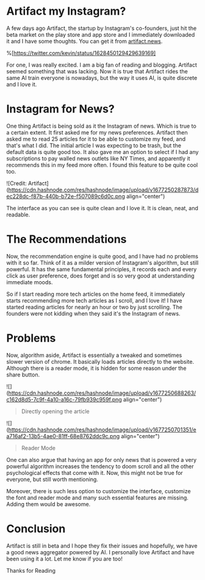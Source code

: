 # Artifact my Instagram?

A few days ago Artifact, the startup by Instagram's co-founders, just hit the beta market on the play store and app store and I immediately downloaded it and I have some thoughts. You can get it from [artifact.news](https://artifact.news).

%[https://twitter.com/kevin/status/1628450129429639169] 

For one, I was really excited. I am a big fan of reading and blogging. Artifact seemed something that was lacking. Now it is true that Artifact rides the same AI train everyone is nowadays, but the way it uses AI, is quite discrete and I love it.

# Instagram for News?

One thing Artifact is being sold as it the Instagram of news. Which is true to a certain extent. It first asked me for my news preferences. Artifact then asked me to read 25 articles for it to be able to customize my feed, and that's what I did. The initial article I was expecting to be trash, but the default data is quite good too. It also gave me an option to select if I had any subscriptions to pay walled news outlets like NY Times, and apparently it recommends this in my feed more often. I found this feature to be quite cool too.

![Credit: Artifact](https://cdn.hashnode.com/res/hashnode/image/upload/v1677250287873/dec228dc-f87b-440b-b72e-f507089c6d0c.png align="center")

The interface as you can see is quite clean and I love it. It is clean, neat, and readable.

# The Recommendations

Now, the recommendation engine is quite good, and I have had no problems with it so far. Think of it as a milder version of Instagram's algorithm, but still powerful. It has the same fundamental principles, it records each and every click as user preference, does forget and is so very good at understanding immediate moods.

So if I start reading more tech articles on the home feed, it immediately starts recommending more tech articles as I scroll, and I love it! I have started reading articles for nearly an hour or two by just scrolling. The founders were not kidding when they said it's the Instagram of news.

# Problems

Now, algorithm aside, Artifact is essentially a tweaked and sometimes slower version of chrome. It basically loads articles directly to the website. Although there is a reader mode, it is hidden for some reason under the share button.

![](https://cdn.hashnode.com/res/hashnode/image/upload/v1677250688263/c162d8d5-7c9f-4a10-a16c-79fb939c959f.png align="center")

> Directly opening the article

![](https://cdn.hashnode.com/res/hashnode/image/upload/v1677250701351/ea716af2-13b5-4ae0-81ff-68e8762ddc9c.png align="center")

> Reader Mode

One can also argue that having an app for only news that is powered a very powerful algorithm increases the tendency to doom scroll and all the other psychological effects that come with it. Now, this might not be true for everyone, but still worth mentioning.

Moreover, there is such less option to customize the interface, customize the font and reader mode and many such essential features are missing. Adding them would be awesome.

# Conclusion

Artifact is still in beta and I hope they fix their issues and hopefully, we have a good news aggregator powered by AI. I personally love Artifact and have been using it a lot. Let me know if you are too!

Thanks for Reading
